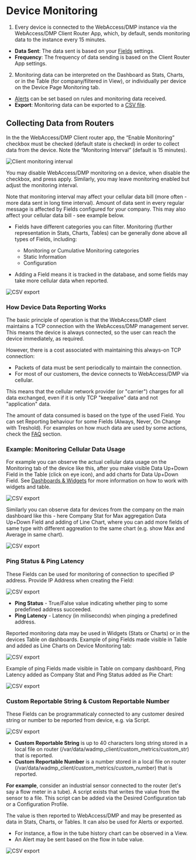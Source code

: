 # Device Monitoring

1. Every device is connected to the WebAccess/DMP instance via the WebAccess/DMP Client Router App, which, by default, sends monitoring data to the instance every 15 minutes.

- **Data Sent**: The data sent is based on your [Fields](/gen3/explanations/device%20management/#_2-fields) settings. <!--  need to check the link after I finish splitting all the sections to edit the internal links. -->
- **Frequency**: The frequency of data sending is based on the Client Router App settings.

2. Monitoring data can be interpreted on the Dashboard as Stats, Charts, or in the Table (for company/filtered in View), or individually per device on the Device Page Monitoring tab. 

- [Alerts](/gen3/explanations/alerts/) can be set based on rules and monitoring data received. <!--  need to check the link after I finish splitting all the sections to edit the internal links. -->
- **Export**: Monitoring data can be exported to a [CSV file](/gen3/explanations/device%20monitoring/#_2-exporting-data-to-csv). <!--  need to check the link after I finish splitting all the sections to edit the internal links. -->


## Collecting Data from Routers

In the the WebAccess/DMP Client router app, the “Enable Monitoring” checkbox must be checked (default state is checked) in order to collect data from the device. Note the “Monitoring Interval” (default is 15 minutes).

![Client monitoring interval](../../images/monitoring/dmp-client1.png)

You may disable WebAccess/DMP monitoring on a device, when disable the checkbox, and press apply. Similarly, you may leave monitoring enabled but adjust the monitoring interval.

Note that monitoring interval may affect your cellular data bill (more often - more data sent in long time interval).
Amount of data sent in every regular message is affected by Fields configured for your company. This may also affect your cellular data bill - see example below.

* Fields have different categories you can filter. Monitoring (further representation in Stats, Charts, Tables) can be generally done above all types of Fields, including:

   - Monitoring or Cumulative Monitoring categories
   - Static Information
   - Configuration

- Adding a Field means it is tracked in the database, and some fields may take more cellular data when reported.


![CSV export](../../images/monitoring/field-cat.png)

### How Device Data Reporting Works

The basic principle of operation is that the WebAccess/DMP client maintains a TCP connection with the WebAccess/DMP management server. This means the device is always connected, so the user can reach the device immediately, as required.

However, there is a cost associated with maintaining this always-on TCP connection:

- Packets of data must be sent periodically to maintain the connection.
- For most of our customers, the device connects to WebAccess/DMP via cellular.

This means that the cellular network provider (or "carrier") charges for all data exchanged, even if it is only TCP "keepalive" data and not "application" data.

The amount of data consumed is based on the type of the used Field. You can set Reporting behaviour for some Fields (Always, Never, On Change with Treshold). For examples on how much data are used by some actions, check the [FAQ](/gen3/explanations/faq/) section.

### Example: Monitoring Cellular Data Usage

For example you can observe the actual cellular data usage on the Monitoring tab of the device like this, after you make visible Data Up+Down Field in the Table (click on eye icon), and add charts for Data Up+Down Field. See [Dashboards & Widgets](/gen3/explanations/dashboards%20&%20Widgets/) for more information on how to work with widgets and table. <!--  need to check the link after I finish splitting all the sections to edit the internal links. -->

![CSV export](../../images/monitoring/data-device.png)

Similarly you can observe data for devices from the company on the main dashboard like this - here Company Stat for Max aggregation Data Up+Down Field and adding of Line Chart, where you can add more fields of same type with different aggreation to the same chart (e.g. show Max and Average in same chart).

![CSV export](../../images/monitoring/data-dash.png)

### Ping Status & Ping Latency

These Fields can be used for monitoring of connection to specified IP address. Provide IP Address when creating the Field:

![CSV export](../../images/monitoring/ping.png)

- **Ping Status** - True/False value indicating whether ping to some predefined address succeeded.
- **Ping Latency** - Latency (in miliseconds) when pinging a predefined address.

Reported monitoring data may be used in Widgets (Stats or Charts) or in the devices Table on dashboards.
Example of ping Fields made visible in Table and added as Line Charts on Device Monitoring tab:

![CSV export](../../images/monitoring/ping-device.png)

Example of ping Fields made visible in Table on company dashboard, Ping Latency added as Company Stat and Ping Status added as Pie Chart:

![CSV export](../../images/monitoring/ping-dash.png)

### Custom Reportable String & Custom Reportable Number

These Fields can be programmaticaly connected to any customer desired string or number to be reported from device, e.g. via Script.

![CSV export](../../images/monitoring/cust-reportable.png)

- **Custom Reportable String** is up to 40 characters long string stored in a local file on router (/var/data/wadmp_client/custom_metrics/custom_str) that is reported.
- **Custom Reportable Number** is a number stored in a local file on router (/var/data/wadmp_client/custom_metrics/custom_number) that is reported.
  


 **For example**, consider an industrial sensor connected to the router (let's say a flow meter in a tube). A script exists that writes the value from the sensor to a file. This script can be added via the Desired Configuration tab or a Configuration Profile.
  
  The value is then reported to WebAccess/DMP and may be presented as data in Stats, Charts, or Tables. It can also be used for Alerts or exported.

  - For instance, a flow in the tube history chart can be observed in a View.
  - An Alert may be sent based on the flow in tube value.

![CSV export](../../images/monitoring/cust-ex.png)